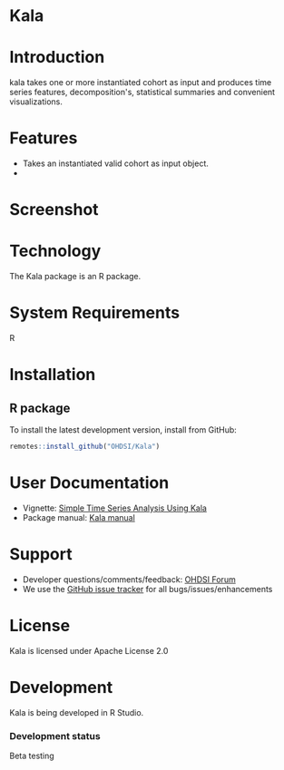 Kala
================



Introduction
============
kala takes one or more instantiated cohort as input and produces time series features, decomposition's, statistical summaries and convenient visualizations. 

Features
========
- Takes an instantiated valid cohort as input object. 
- 

Screenshot
==========


Technology
==========
The Kala package is an R package.

System Requirements
===================
R

Installation
=============
## R package

To install the latest development version, install from GitHub:

```r
remotes::install_github("OHDSI/Kala")
```

User Documentation
==================
* Vignette: [Simple Time Series Analysis Using Kala](https://raw.githubusercontent.com/OHDSI/Kala/master/inst/doc/SimpleTimeSeriesAnalysisUsingKala.pdf)
* Package manual: [Kala manual](https://ohdsi.github.io/Kala/reference/index.html) 

Support
=======
* Developer questions/comments/feedback: <a href="http://forums.ohdsi.org/c/developers">OHDSI Forum</a>
* We use the <a href="https://github.com/OHDSI/Kala/issues">GitHub issue tracker</a> for all bugs/issues/enhancements

License
=======
Kala is licensed under Apache License 2.0

Development
===========
Kala is being developed in R Studio.

### Development status

Beta testing
